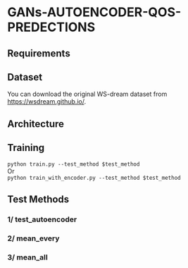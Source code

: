 # GANs-AUTOENCODER-QOS-PREDECTIONS

## Requirements


## Dataset
You can download the original WS-dream dataset from https://wsdream.github.io/.

## Architecture

## Training

``` python train.py --test_method $test_method ```  
Or    
``` python train_with_encoder.py --test_method $test_method ```
## Test Methods
### 1/ test_autoencoder
### 2/ mean_every
### 3/ mean_all

